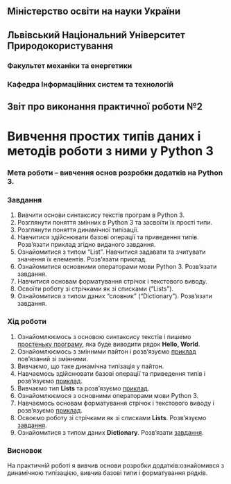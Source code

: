 ## Міністерство освіти на науки України
## Львівський Національний Університет Природокористування
### Факультет механіки та енергетики
### Кафедра Інформаційних систем та технологій

## Звіт про виконання практичної роботи №2
# Вивчення простих типів даних і методів роботи з ними у Python 3

### Мета роботи – вивчення основ розробки додатків на Python 3.

### Завдання
1. Вивчити основи синтаксису текстів програм в Python 3.
2. Розглянути поняття змінних в Python 3 та засвоїти їх прості типи.
3. Розглянути поняття динамічної типізації.
4. Навчитися здійснювати базові операції та приведення типів. Розв’язати приклад згідно виданого завдання.
5. Ознайомитися з типом “List”. Навчитися задавати та зчитувати значення їх елементів. Розв’язати приклад.
6. Ознайомитися основними операторами мови Python 3. Розв’язати завдання.
7. Навчитися основам форматування стрічок і текстового виводу.
8. Освоїти роботу зі стрічками як зі списками (“Lists”).
9. Ознайомитися з типом даних “словник” (“Dictionary”). Розв’язати завдання.

### Хід роботи
1. Ознайомлюємось з основою синтаксису текстів і пишемо [простеньку програму](./Hello_World.py), яка буде виводити рядок **Hello, World**.
2. Ознайомлюємось з змінними пайтон і розвʼязуємо [приклад](./Variables.py) повʼязаний зі змінними.
3. Вивчаємо, що таке динамічна типізація у пайтон.
4. Навчаємось здійснювати базові операції та приведення типів і розвʼязуємо [приклад](./Basic_Operation.py).
5. Вивчаємо тип **Lists** та розвʼязуємо [приклад](./Lists.py).
6. Ознайомлюємося з основними операторами мови Python 3.
7. Навчаємось основам форматування стрічок і текстового виводу і розвʼязуємо [приклад](./String.py).
8. Освоємо роботу зі стрічками як зі списками **Lists**. Розв’язуємо [завдання](./Basic_String.py).
9. Ознайомитися з типом даних **Dictionary**. Розв’язати [завдання](./Dictionaries.py).


### Висновок
На практичній роботі я вивчив основи розробки додатків:ознайомився з динамічною типізацією, вивчив базові типи і форматування рядків.
